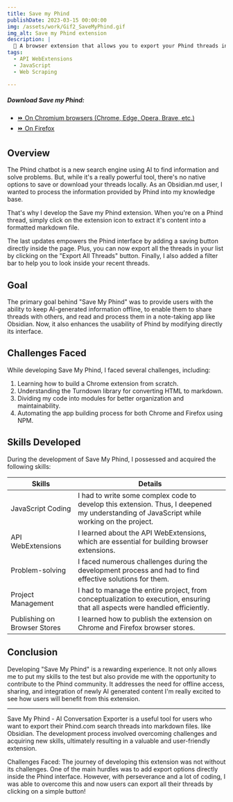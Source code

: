 ```yaml
---
title: Save my Phind
publishDate: 2023-03-15 00:00:00
img: /assets/work/Gif2_SaveMyPhind.gif
img_alt: Save my Phind extension
description: |
  🚀 A browser extension that allows you to export your Phind threads into markdown files.
tags:
  - API WebExtensions
  - JavaScript
  - Web Scraping

---
```


##### Download Save my Phind:
- [⏩ On Chromium browsers (Chrome, Edge, Opera, Brave, etc.)](https://chrome.google.com/webstore/detail/agklnagmfeooogcppjccdnoallkhgkod)
- [⏩ On Firefox](https://addons.mozilla.org/fr/firefox/addon/save-my-phind)

## Overview
The Phind chatbot is a new search engine using AI to find information and solve problems. 
But, while it's a really powerful tool, there's no native options to save or download your threads locally. 
As an Obsidian.md user, I wanted to process the information provided by Phind into my knowledge base.

That's why I develop the Save my Phind extension. 
When you're on a Phind thread, simply click on the extension icon to extract it's content into a formatted markdown file.

The last updates empowers the Phind interface by adding a saving button directly inside the page. 
Plus, you can now export all the threads in your list by clicking on the "Export All Threads" button.
Finally, I also added a filter bar to help you to look inside your recent threads.


## Goal
The primary goal behind "Save My Phind" was to provide users with the ability to keep AI-generated information offline, to enable them to share threads with others, and read and process them in a note-taking app like Obsidian.
Now, it also enhances the usability of Phind by modifying directly its interface.


## Challenges Faced
While developing Save My Phind, I faced several challenges, including:
1. Learning how to build a Chrome extension from scratch.
2. Understanding the Turndown library for converting HTML to markdown.
3. Dividing my code into modules for better organization and maintainability.
4. Automating the app building process for both Chrome and Firefox using NPM.

## Skills Developed
During the development of Save My Phind, I possessed and acquired the following skills:

| Skills                       | Details                                                                                                                                   |
|------------------------------|-------------------------------------------------------------------------------------------------------------------------------------------|
| JavaScript Coding            | I had to write some complex code to develop this extension. Thus, I deepened my understanding of JavaScript while working on the project. |
| API WebExtensions            | I learned about the API WebExtensions, which are essential for building browser extensions.                                               |
| Problem-solving              | I faced numerous challenges during the development process and had to find effective solutions for them.                                  |
| Project Management           | I had to manage the entire project, from conceptualization to execution, ensuring that all aspects were handled efficiently.              |
| Publishing on Browser Stores | I learned how to publish the extension on Chrome and Firefox browser stores.                                                              |

## Conclusion
Developing "Save My Phind" is a rewarding experience.
It not only allows me to put my skills to the test but also provide me with the opportunity to contribute to the Phind community.
It addresses the need for offline access, sharing, and integration of newly AI generated content
I'm really excited to see how users will benefit from this extension.


___
Save My Phind - AI Conversation Exporter is a useful tool for users who want to export their Phind.com search threads into markdown files.  like Obsidian. The development process involved overcoming challenges and acquiring new skills, ultimately resulting in a valuable and user-friendly extension.


Challenges Faced:
The journey of developing this extension was not without its challenges. 
One of the main hurdles was to add export options directly inside the Phind interface. 
However, with perseverance and a lot of coding, I was able to overcome this and now users can export all their threads by clicking on a simple button!




